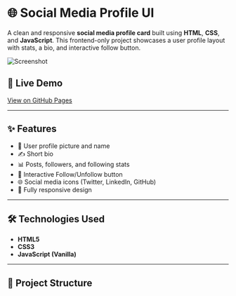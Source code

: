 # 🌐 Social Media Profile UI

A clean and responsive **social media profile card** built using **HTML**, **CSS**, and **JavaScript**. This frontend-only project showcases a user profile layout with stats, a bio, and interactive follow button.

![Screenshot](screenshot.png) <!-- Add your actual screenshot file or URL -->

## 🚀 Live Demo

[View on GitHub Pages](https://yourusername.github.io/social-media-profile-ui/)  
<!-- Replace with your actual GitHub Pages link -->

---

## ✨ Features

- 👤 User profile picture and name
- ✍️ Short bio
- 📊 Posts, followers, and following stats
- 🔘 Interactive Follow/Unfollow button
- 🌐 Social media icons (Twitter, LinkedIn, GitHub)
- 📱 Fully responsive design

---

## 🛠️ Technologies Used

- **HTML5**
- **CSS3**
- **JavaScript (Vanilla)**

---

## 📁 Project Structure

